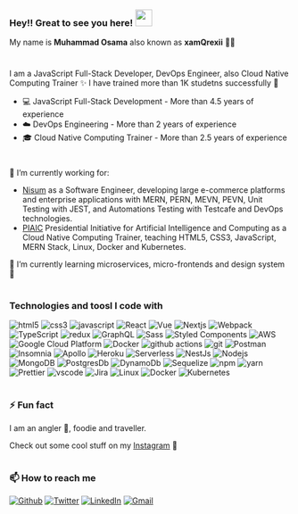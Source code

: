 ### Hey!! Great to see you here! <img src="https://raw.githubusercontent.com/MartinHeinz/MartinHeinz/master/wave.gif" width="30px">


My name is **Muhammad Osama** also known as **xamQrexii** 🧑‍💻
<h1></h1>

I am a JavaScript Full-Stack Developer, DevOps Engineer, also Cloud Native Computing Trainer ✨
I have trained more than 1K studetns successfully 🥳

* 💻 JavaScript Full-Stack Development - More than 4.5 years of experience
* ☁️ DevOps Engineering - More than 2 years of experience
* 🎓 Cloud Native Computing Trainer - More than 2.5 years of experience

<h1></h1>

🔭 I’m currently working for: 
  - [Nisum](https://www.nisum.com) as a Software Engineer, developing large e-commerce platforms and enterprise applications with MERN, PERN, MEVN, PEVN, Unit Testing with JEST, and Automations Testing with Testcafe and DevOps technologies.
  - [PIAIC](https://www.piaic.org/) Presidential Initiative for Artificial Intelligence and Computing as a Cloud Native Computing Trainer, teaching HTML5, CSS3, JavaScript, MERN Stack, Linux, Docker and Kubernetes.

🌱 I’m currently learning microservices, micro-frontends and design system 🚀
<h1></h1>

<h3>Technologies and toosl I code with</h3>


<p>
  <img alt="html5" src="https://img.shields.io/badge/-HTML5-E34F26?style=flat-square&logo=html5&logoColor=white" />
  <img alt="css3" src="https://img.shields.io/badge/-CSS3-4285f4?style=flat-square&logo=css3&logoColor=white" />
  <img alt="javascript" src="https://img.shields.io/badge/-Javascript-e5ce27?style=flat-square&logo=Javascript&logoColor=white" />
  
  <img alt="React" src="https://img.shields.io/badge/-React-45b8d8?style=flat-square&logo=react&logoColor=white" />
  <img alt="Vue" src="https://img.shields.io/badge/-VueJs-42b983?style=flat-square&logo=Vue.Js&logoColor=white" />
  <img alt="Nextjs" src="https://img.shields.io/badge/-Nextjs-556070?style=flat-square&logo=Next.js&logoColor=white" />
  <img alt="Webpack" src="https://img.shields.io/badge/-Webpack-8DD6F9?style=flat-square&logo=webpack&logoColor=white" /> 
  <img alt="TypeScript" src="https://img.shields.io/badge/-TypeScript-007ACC?style=flat-square&logo=typescript&logoColor=white" />
  <img alt="redux" src="https://img.shields.io/badge/-Redux-764ABC?style=flat-square&logo=redux&logoColor=white" />
  <img alt="GraphQL" src="https://img.shields.io/badge/-GraphQL-E10098?style=flat-square&logo=graphql&logoColor=white" />
  <img alt="Sass" src="https://img.shields.io/badge/-Sass-CC6699?style=flat-square&logo=sass&logoColor=white" />
  <img alt="Styled Components" src="https://img.shields.io/badge/-Styled_Components-db7092?style=flat-square&logo=styled-components&logoColor=white" />
  
  <img alt="AWS" src="https://img.shields.io/badge/-AWS-cf7215?style=flat-square&logo=Amazon&logoColor=white" />
  <img alt="Google Cloud Platform" src="https://img.shields.io/badge/-Google_Cloud_Platform-1a73e8?style=flat-square&logo=google-cloud&logoColor=white" />
  <img alt="Docker" src="https://img.shields.io/badge/-Docker-46a2f1?style=flat-square&logo=docker&logoColor=white" />
  <img alt="github actions" src="https://img.shields.io/badge/-Github_Actions-2088FF?style=flat-square&logo=github-actions&logoColor=white" />
  
  <img alt="git" src="https://img.shields.io/badge/-Git-F05032?style=flat-square&logo=git&logoColor=white" />
  <img alt="Postman" src="https://img.shields.io/badge/-postman-f15d27?style=flat-square&logo=postman&logoColor=white" />
  <img alt="Insomnia" src="https://img.shields.io/badge/-Insomnia-5849BE?style=flat-square&logo=insomnia&logoColor=white" />
  <img alt="Apollo" src="https://img.shields.io/badge/-Apollo%20GraphQL-311C87?style=flat-square&logo=apollo-graphql&logoColor=white" />
  <img alt="Heroku" src="https://img.shields.io/badge/-Heroku-430098?style=flat-square&logo=heroku&logoColor=white" />
  
  
  
  <img alt="Serverless" src="https://img.shields.io/badge/-Serverless-000?style=flat-square&logo=Serverless&logoColor=white" />
  <img alt="NestJs" src="https://img.shields.io/badge/-NestJs-ea2845?style=flat-square&logo=nestjs&logoColor=white" />
  <img alt="Nodejs" src="https://img.shields.io/badge/-Nodejs-43853d?style=flat-square&logo=Node.js&logoColor=white" />
  <img alt="MongoDB" src="https://img.shields.io/badge/-MongoDB-13aa52?style=flat-square&logo=mongodb&logoColor=white" />
  <img alt="PostgresDb" src="https://img.shields.io/badge/-PostgreSQL-336791?style=flat-square&logo=PostgreSQL&logoColor=white" />
  <img alt="DynamoDb" src="https://img.shields.io/badge/-Amazon%20DynamoDB-4287f5?style=flat-square&logo=Amazon%20DynamoDB&logoColor=white" />
  <img alt="Sequelize" src="https://img.shields.io/badge/-Sequelize-0066b8?style=flat-square&logo=sequelize&logoColor=white" />
  
  
  
  <img alt="npm" src="https://img.shields.io/badge/-NPM-CB3837?style=flat-square&logo=npm&logoColor=white" />
  <img alt="yarn" src="https://img.shields.io/badge/-Yarn-2188b6?style=flat-square&logo=yarn&logoColor=white" />
  <img alt="Prettier" src="https://img.shields.io/badge/-Prettier-F7B93E?style=flat-square&logo=prettier&logoColor=white" />
  <img alt="vscode" src="https://img.shields.io/badge/-Visual%20Studio%20Code-0066b8?style=flat-square&logo=Visual%20Studio%20Code&logoColor=white" />
  <img alt="Jira" src="https://img.shields.io/badge/-Jira-0033b0?style=flat-square&logo=jira&logoColor=white" />
  <img alt="Linux" src="https://img.shields.io/badge/-Linux-0033b0?style=flat-square&logo=Linux&logoColor=white" />
  <img alt="Docker" src="https://img.shields.io/badge/-Docker-0033b0?style=flat-square&logo=Docker&logoColor=white" />
  <img alt="Kubernetes" src="https://img.shields.io/badge/-Kubernetes-0033b0?style=flat-square&logo=Kubernetes&logoColor=white" />
  
 
  
</p>

<h1></h1>


<h3>⚡ Fun fact</h3>

I am an angler 🎣, foodie and traveller.

Check out some cool stuff on my [Instagram](https://www.instagram.com/xamqrexii) 🥳

<h1></h1>

<h3>📫 How to reach me</h3>

<p>
  <a href="https://github.com/xamqrexii" target="_blank"><img alt="Github" src="https://img.shields.io/badge/GitHub-%2312100E.svg?&style=for-the-badge&logo=Github&logoColor=white" /></a> 
  <a href="https://twitter.com/xamqrexii" target="_blank"><img alt="Twitter" src="https://img.shields.io/badge/twitter-%231DA1F2.svg?&style=for-the-badge&logo=twitter&logoColor=white" /></a> 
  <a href="https://www.linkedin.com/in/xamqrexii/" target="_blank"><img alt="LinkedIn" src="https://img.shields.io/badge/linkedin-%230077B5.svg?&style=for-the-badge&logo=linkedin&logoColor=white" /></a>
  <a href = "mailto: usama1630@gmail.com"><img alt="Gmail" src="https://img.shields.io/badge/-Gmail-ea4335?style=for-the-badge&logo=gmail&logoColor=white" /></a>
</p>

